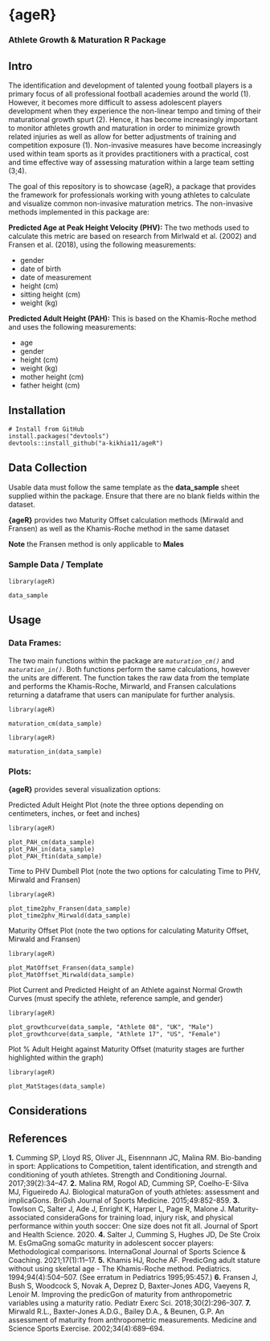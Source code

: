 # {ageR}
### Athlete Growth &amp; Maturation R Package

## Intro

The identification and development of talented young football players is a primary focus of all professional football academies around the world (1). However, it becomes more difficult to assess adolescent players development when they experience the non-linear tempo and timing of their maturational growth spurt (2). Hence, it has become increasingly important to monitor athletes growth and maturation in order to minimize growth related injuries as well as allow for better adjustments of training and competition exposure (1). Non-invasive measures have become increasingly used within team sports as it provides practitioners with a practical, cost and time effective way of assessing maturation within a large team setting (3;4).

The goal of this repository is to showcase {ageR}, a package that provides the framework for professionals working with young athletes to calculate and visualize common non-invasive maturation metrics. The non-invasive methods implemented in this package are:

**Predicted Age at Peak Height Velocity (PHV):** The two methods used to calculate this metric are based on research from Mirlwald et al. (2002) and Fransen et al. (2018), using the following measurements:

* gender
* date of birth
* date of measurement
* height (cm)
* sitting height (cm)
* weight (kg)

**Predicted Adult Height (PAH):** This is based on the Khamis-Roche method and uses the following measurements:

* age
* gender
* height (cm)
* weight (kg)
* mother height (cm)
* father height (cm)

## Installation

```
# Install from GitHub  
install.packages("devtools")
devtools::install_github("a-kikhia11/ageR")
```

## Data Collection
Usable data must follow the same template as the **data_sample** sheet supplied within the package. Ensure that there are no blank fields within the dataset. 

**{ageR}** provides two Maturity Offset calculation methods (Mirwald and Fransen) as well as the Khamis-Roche method in the same dataset

**Note** the Fransen method is only applicable to **Males**

### Sample Data / Template

```
library(ageR)

data_sample
```

## Usage

### Data Frames:
The two main functions within the package are *`maturation_cm()`* and *`maturation_in()`*. Both functions perform the same calculations, however the units are different. The function takes the raw data from the template and performs the Khamis-Roche, Mirwarld, and Fransen calculations returning a dataframe that users can manipulate for further analysis.

```
library(ageR)

maturation_cm(data_sample)
```

```
library(ageR)

maturation_in(data_sample)
```

### Plots:
**{ageR}** provides several visualization options:

Predicted Adult Height Plot (note the three options depending on centimeters, inches, or feet and inches)

```
library(ageR)

plot_PAH_cm(data_sample)
plot_PAH_in(data_sample)
plot_PAH_ftin(data_sample)
```

Time to PHV Dumbell Plot (note the two options for calculating Time to PHV, Mirwald and Fransen)

```
library(ageR)

plot_time2phv_Fransen(data_sample)
plot_time2phv_Mirwald(data_sample)
```

Maturity Offset Plot (note the two options for calculating Maturity Offset, Mirwald and Fransen)

```
library(ageR)

plot_MatOffset_Fransen(data_sample)
plot_MatOffset_Mirwald(data_sample)
```

Plot Current and Predicted Height of an Athlete against Normal Growth Curves (must specify the athlete, reference sample, and gender)

```
library(ageR)

plot_growthcurve(data_sample, "Athlete 08", "UK", "Male")
plot_growthcurve(data_sample, "Athlete 17", "US", "Female")
```

Plot % Adult Height against Maturity Offset (maturity stages are further highlighted within the graph)

```
library(ageR)

plot_MatStages(data_sample)
```


## Considerations



## References

**1.** Cumming SP, Lloyd RS, Oliver JL, Eisennnann JC, Malina RM. Bio-banding in sport: Applications to Competition, talent identification, and strength and conditioning of youth athletes. Strength and Conditioning Journal. 2017;39(2):34–47.
**2.** Malina RM, Rogol AD, Cumming SP, Coelho-E-Silva MJ, Figueiredo AJ. Biological maturaGon of youth athletes: assessment and implicaGons. BriGsh Journal of Sports Medicine. 2015;49:852-859.
**3.** Towlson C, Salter J, Ade J, Enright K, Harper L, Page R, Malone J. Maturity-associated consideraGons for training load, injury risk, and physical performance within youth soccer: One size does not fit all. Journal of Sport and Health Science. 2020.
**4.** Salter J, Cumming S, Hughes JD, De Ste Croix M. EsGmaGng somaGc maturity in adolescent soccer players: Methodological comparisons. InternaGonal Journal of Sports Science & Coaching. 2021;17(1):11–17.
**5.** Khamis HJ, Roche AF. PredicGng adult stature without using skeletal age - The Khamis-Roche method. Pediatrics. 1994;94(4):504–507. (See erratum in Pediatrics 1995;95:457.)
**6.** Fransen J, Bush S, Woodcock S, Novak A, Deprez D, Baxter-Jones ADG, Vaeyens R, Lenoir M. Improving the predicGon of maturity from anthropometric variables using a maturity ratio. Pediatr Exerc Sci. 2018;30(2):296–307.
**7.** Mirwald R.L., Baxter-Jones A.D.G., Bailey D.A., & Beunen, G.P. An assessment of maturity from anthropometric measurements. Medicine and Science Sports Exercise. 2002;34(4):689–694.
